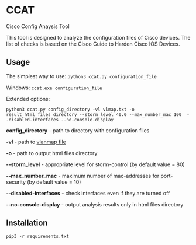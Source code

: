 # CCAT
Cisco Config Anaysis Tool

This tool is designed to analyze the configuration files of Cisco devices. The list of checks is based on the Cisco Guide to Harden Cisco IOS Devices.

## Usage  
The simplest way to use:
`python3 ccat.py configuration_file`

Windows:
`ccat.exe configuration_file`

Extended options:

`python3 ccat.py config_directory -vl vlmap.txt -o result_html_files_directory --storm_level 40.0 --max_number_mac 100  --disabled-interfaces --no-console-display` 

**config_directory** - path to directory with configuration files

**-vl** - path to [vlanmap file](https://github.com/cisco-config-analysis-tool/ccat/wiki/Vlanmap-file)

**-o** - path to output html files directory

**--storm_level** - appropriate level for storm-control (by default value = 80)

**--max_number_mac** - maximum number of mac-addresses for port-security (by default value = 10)

**--disabled-interfaces** - check interfaces even if they are turned off

**--no-console-display** - output analysis results only in html files directory

## Installation  

`pip3 -r requirements.txt`  

